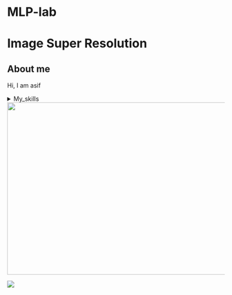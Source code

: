 # MLP-lab
# Image Super Resolution

## About me
Hi, I am asif


<details>
<summary>My_skills</summary>

|      | Languages |
|-----:|-----------|
|     1| Python    |
|     2| Pytorch   |

</details>

<img src="https://blog.paperspace.com/content/images/size/w1000/2020/08/download.jpg" width="512" height="400">
     
![](http://pixel.kyb.tuebingen.mpg.de/obd/obdanimation.gif)

